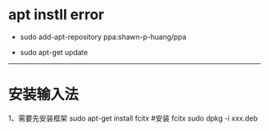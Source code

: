 # apt instll error

- sudo add-apt-repository ppa:shawn-p-huang/ppa

- sudo apt-get update

--- 
# 安装输入法
1、需要先安装框架
sudo apt-get install fcitx #安装 fcitx
sudo dpkg -i xxx.deb
